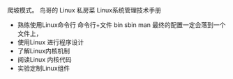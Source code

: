 爬坡模式。
鸟哥的 Linux 私房菜 Linux系统管理技术手册 
- 熟练使用Linux命令行
  命令行+文件
  bin sbin  man
  最终的配置一定会落到一个文件上， 
- 使用Linux 进行程序设计
- 了解Linux内核机制
- 阅读Linux 内核代码
- 实验定制Linux组件
